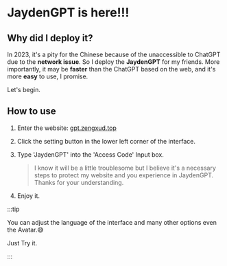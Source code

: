 # JaydenGPT is here!!!



## Why did I deploy it?

In 2023, it's a pity for the Chinese because of the unaccessible to ChatGPT due to the **network issue**. So I deploy the **JaydenGPT** for my friends. More importantly, it may be **faster** than the ChatGPT based on the web, and it's more **easy** to use, I promise.

Let's begin.

## How to use

1. Enter the website: [gpt.zengxud.top](https://gpt.zengxud.top)

2. Click the setting button in the lower left corner of the interface.

3. Type 'JaydenGPT' into the 'Access Code' Input box.

   > I know it will be a little troublesome but I believe it's a necessary steps to protect my website and you experience in JaydenGPT. Thanks for your understanding.

4. Enjoy it.

:::tip

You can adjust the language of the interface and many other options even the Avatar.😅

Just Try it.

:::